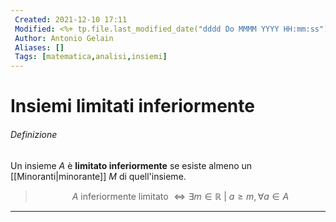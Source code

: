 ```yaml
---
 Created: 2021-12-10 17:11
 Modified: <%+ tp.file.last_modified_date("dddd Do MMMM YYYY HH:mm:ss") %>
 Author: Antonio Gelain
 Aliases: []
 Tags: [matematica,analisi,insiemi]
---
```


# Insiemi limitati inferiormente

###### Definizione

Un insieme $A$ è **limitato inferiormente** se esiste almeno un [[Minoranti|minorante]] $M$ di quell'insieme.

> $$A \text{ inferiormente limitato } \iff \exists m \in \mathbb{R}\ |\ a \ge m, \forall a \in A$$

---

